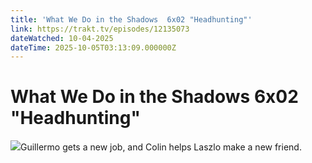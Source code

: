```yaml
---
title: 'What We Do in the Shadows  6x02 "Headhunting"' 
link: https://trakt.tv/episodes/12135073
dateWatched: 10-04-2025
dateTime: 2025-10-05T03:13:09.000000Z
---
```

# What We Do in the Shadows  6x02 "Headhunting"

![](https://walter-r2.trakt.tv/images/episodes/012/135/073/screenshots/thumb/2164dad630.jpg)Guillermo gets a new job, and Colin helps Laszlo make a new friend.